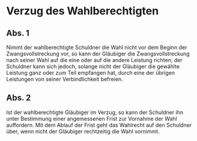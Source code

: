 # Verzug des Wahlberechtigten



## Abs. 1

 Nimmt der wahlberechtigte Schuldner die Wahl nicht vor dem Beginn der Zwangsvollstreckung vor, so kann der Gläubiger die Zwangsvollstreckung nach seiner Wahl auf die eine oder auf die andere Leistung richten; der Schuldner kann sich jedoch, solange nicht der Gläubiger die gewählte Leistung ganz oder zum Teil empfangen hat, durch eine der übrigen Leistungen von seiner Verbindlichkeit befreien.

## Abs. 2

 Ist der wahlberechtigte Gläubiger im Verzug, so kann der Schuldner ihn unter Bestimmung einer angemessenen Frist zur Vornahme der Wahl auffordern. Mit dem Ablauf der Frist geht das Wahlrecht auf den Schuldner über, wenn nicht der Gläubiger rechtzeitig die Wahl vornimmt. 

